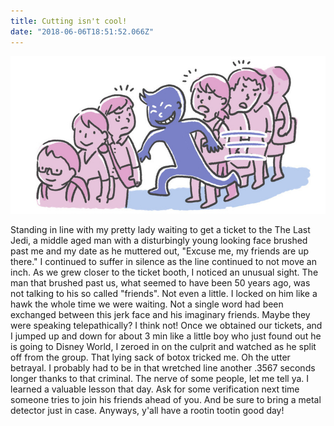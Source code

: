 ```yaml
---
title: Cutting isn't cool!
date: "2018-06-06T18:51:52.066Z"
---
```


![cutting](cutting.jpg)

Standing in line with my pretty lady waiting to get a ticket to the The Last Jedi, a middle aged man with a disturbingly young looking face brushed past me and my date as he muttered out, "Excuse me, my friends are up there." I continued to suffer in silence as the line continued to not move an inch. As we grew closer to the ticket booth, I noticed an unusual sight. The man that brushed past us, what seemed to have been 50 years ago, was not talking to his so called "friends". Not even a little. I locked on him like a hawk the whole time we were waiting. Not a single word had been exchanged between this jerk face and his imaginary friends. Maybe they were speaking telepathically? I think not! Once we obtained our tickets, and I jumped up and down for about 3 min like a little boy who just found out he is going to Disney World, I zeroed in on the culprit and watched as he split off from the group. That lying sack of botox tricked me. Oh the utter betrayal. I probably had to be in that wretched line another .3567 seconds longer thanks to that criminal. The nerve of some people, let me tell ya. I learned a valuable lesson that day. Ask for some verification next time someone tries to join his friends ahead of you. And be sure to bring a metal detector just in case. Anyways, y'all have a rootin tootin good day!